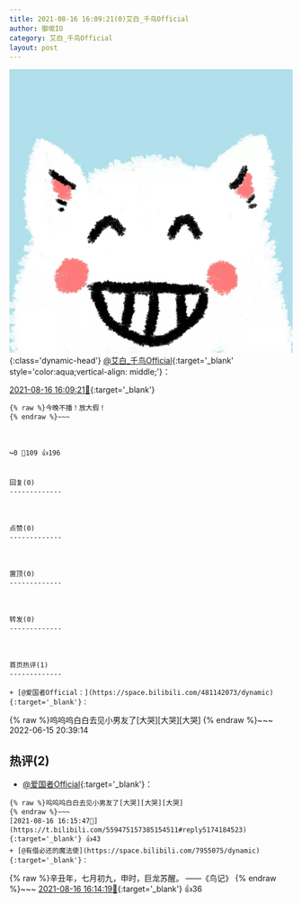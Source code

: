 ```yaml
---
title: 2021-08-16 16:09:21(0)艾白_千鸟Official
author: 御坂IO
category: 艾白_千鸟Official
layout: post
---
```


![img](/images/9ae8b9445fd0665cc014d9080156a45271be73c6.jpg){:class='dynamic-head'}
[@艾白_千鸟Official](https://space.bilibili.com/334537711/dynamic){:target='_blank' style='color:aqua;vertical-align: middle;'}：

[2021-08-16 16:09:21🔗](https://t.bilibili.com/559475157385154511){:target='_blank'}

~~~
{% raw %}今晚不播！放大假！
{% endraw %}~~~



↪️0 💬109 👍196


回复(0)
-------------



点赞(0)
-------------



置顶(0)
-------------



转发(0)
-------------



首页热评(1)
-------------

+ [@爱国者Official：](https://space.bilibili.com/481142073/dynamic){:target='_blank'}：
~~~
{% raw %}呜呜呜白白去见小男友了[大哭][大哭][大哭]
{% endraw %}~~~
2022-06-15 20:39:14


热评(2)
-------------

+ [@爱国者Official](https://space.bilibili.com/481142073/dynamic){:target='_blank'}：
~~~
{% raw %}呜呜呜白白去见小男友了[大哭][大哭][大哭]
{% endraw %}~~~
[2021-08-16 16:15:47🔗](https://t.bilibili.com/559475157385154511#reply5174184523){:target='_blank'} 👍43
+ [@有借必还的魔法使](https://space.bilibili.com/7955075/dynamic){:target='_blank'}：
~~~
{% raw %}辛丑年，七月初九，申时，巨龙苏醒。
                                         ——《鸟记》
{% endraw %}~~~
[2021-08-16 16:14:19🔗](https://t.bilibili.com/559475157385154511#reply5174171468){:target='_blank'} 👍36


